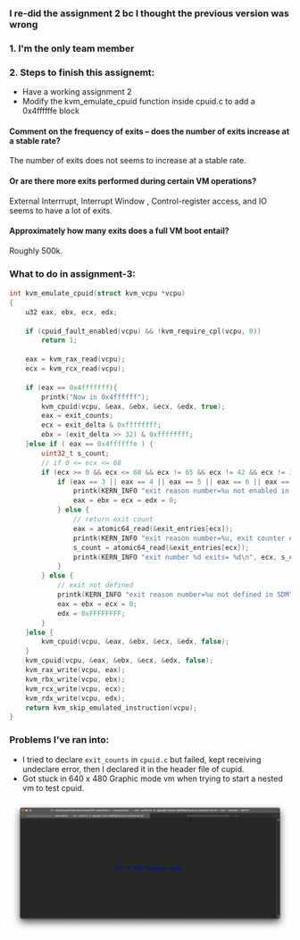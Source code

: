 ### I re-did the assignment 2 bc I thought the previous version was wrong

### 1. I'm the only team member

### 2. Steps to finish this assignemt:
- Have a working assignment 2
- Modify the kvm_emulate_cpuid function inside cpuid.c to add a 0x4ffffffe block

#### Comment on the frequency of exits – does the number of exits increase at a stable rate?

The number of exits does not seems to increase at a stable rate. 

#### Or are there more exits performed during certain VM operations?

External Interrrupt, Interrupt Window , Control-register access, and IO seems to have a lot of exits.

#### Approximately how many exits does a full VM boot entail?

Roughly 500k.







### What to do in assignment-3:

```c
int kvm_emulate_cpuid(struct kvm_vcpu *vcpu)
{
	u32 eax, ebx, ecx, edx;

	if (cpuid_fault_enabled(vcpu) && !kvm_require_cpl(vcpu, 0))
		return 1;

	eax = kvm_rax_read(vcpu);
	ecx = kvm_rcx_read(vcpu);
	
	if (eax == 0x4fffffff){
		printk("Now in 0x4ffffff");
		kvm_cpuid(vcpu, &eax, &ebx, &ecx, &edx, true);
		eax = exit_counts;
		ecx = exit_delta & 0xffffffff;
		ebx = (exit_delta >> 32) & 0xffffffff;
	}else if ( eax == 0x4ffffffe ) {
		uint32_t s_count;
		// if 0 <= ecx <= 68
		if (ecx >= 0 && ecx <= 68 && ecx != 65 && ecx != 42 && ecx != 38 && ecx != 35){
			if (eax == 3 || eax == 4 || eax == 5 || eax == 6 || eax == 16 || eax == 11 || eax == 17 || eax == 16 || eax == 33 || eax == 34 || eax == 51 || eax == 54 || eax == 63 || eax == 64 || eax == 66 || eax == 67 || eax == 68 ) {
				printk(KERN_INFO "exit reason number=%u not enabled in KVM", ecx);
				eax = ebx = ecx = edx = 0;
			} else {
				// return exit count
				eax = atomic64_read(&exit_entries[ecx]);
				printk(KERN_INFO "exit reason number=%u, exit counter eax=%u", ecx, eax);
				s_count = atomic64_read(&exit_entries[ecx]);
				printk(KERN_INFO "exit number %d exits= %d\n", ecx, s_count);
			}
		} else {
			// exit not defined
			printk(KERN_INFO "exit reason number=%u not defined in SDM", ecx);
			eax = ebx = ecx = 0;
			edx = 0xFFFFFFFF;
		}
	}else {
		kvm_cpuid(vcpu, &eax, &ebx, &ecx, &edx, false);
	}
	kvm_cpuid(vcpu, &eax, &ebx, &ecx, &edx, false);
	kvm_rax_write(vcpu, eax);
	kvm_rbx_write(vcpu, ebx);
	kvm_rcx_write(vcpu, ecx);
	kvm_rdx_write(vcpu, edx);
	return kvm_skip_emulated_instruction(vcpu);
}
```



### Problems I've ran into:

-   I tried to declare `exit_counts` in `cpuid.c` but failed, kept receiving undeclare error, then I declared it in the header file of cupid.
-   Got stuck in 640 x 480 Graphic mode vm when trying to start a nested vm to test cpuid.

![Screen Shot 2021-05-10 at 10.00.13 AM](./error.png)

